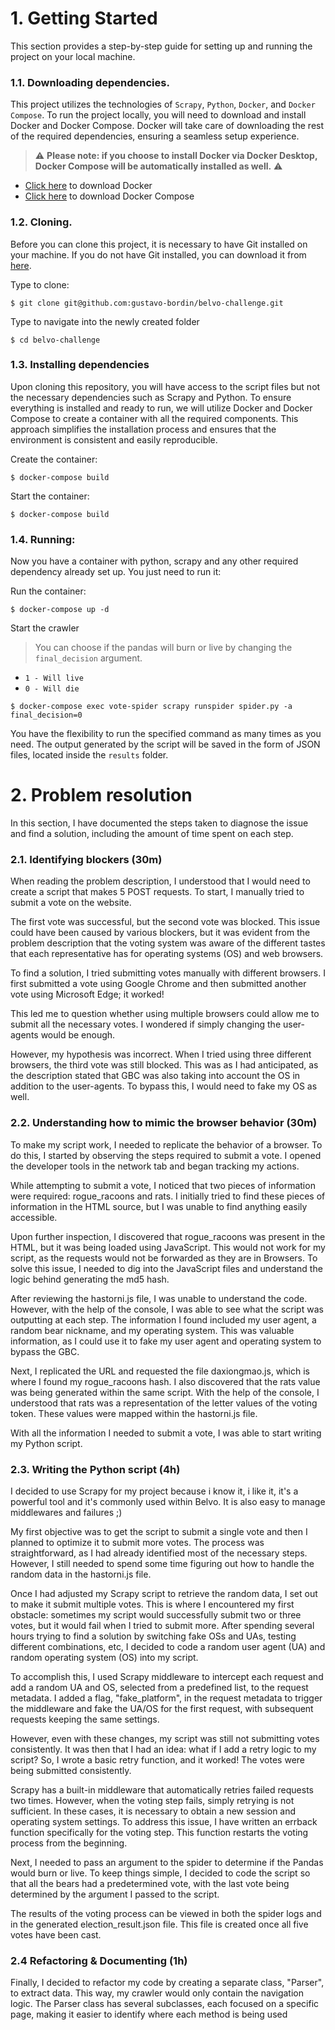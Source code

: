 # 1. Getting Started

This section provides a step-by-step guide for setting up and running the project on your local machine.

### 1.1. Downloading dependencies.

This project utilizes the technologies of `Scrapy`, `Python`, `Docker`, and `Docker Compose`. To run the project locally, you will need to download and install Docker and Docker Compose. Docker will take care of downloading the rest of the required dependencies, ensuring a seamless setup experience.

> ⚠️ **Please note: if you choose to install Docker via Docker Desktop, Docker Compose will be automatically installed as well.** ⚠️

- [Click here](https://www.docker.com/products/docker-desktop/) to download Docker
- [Click here](https://docs.docker.com/compose/install/) to download Docker Compose

### 1.2. Cloning.

Before you can clone this project, it is necessary to have Git installed on your machine. If you do not have Git installed, you can download it from [here](https://git-scm.com/downloads).

Type to clone:

```
$ git clone git@github.com:gustavo-bordin/belvo-challenge.git
```

Type to navigate into the newly created folder

```
$ cd belvo-challenge
```

### 1.3. Installing dependencies

Upon cloning this repository, you will have access to the script files but not the necessary dependencies such as Scrapy and Python. To ensure everything is installed and ready to run, we will utilize Docker and Docker Compose to create a container with all the required components. This approach simplifies the installation process and ensures that the environment is consistent and easily reproducible.

Create the container:

```
$ docker-compose build
```

Start the container:

```
$ docker-compose build
```

### 1.4. Running:

Now you have a container with python, scrapy and any other required dependency already set up. You just need to run it:

Run the container:

```
$ docker-compose up -d
```

Start the crawler

> You can choose if the pandas will burn or live by changing the `final_decision` argument.
- `1 - Will live` 
- `0 - Will die`

```
$ docker-compose exec vote-spider scrapy runspider spider.py -a final_decision=0
```

You have the flexibility to run the specified command as many times as you need. The output generated by the script will be saved in the form of JSON files, located inside the `results` folder.

# 2. Problem resolution

In this section, I have documented the steps taken to diagnose the issue and find a solution, including the amount of time spent on each step.

### 2.1. Identifying blockers (30m)

When reading the problem description, I understood that I would need to create a script that makes 5 POST requests. To start, I manually tried to submit a vote on the website.

The first vote was successful, but the second vote was blocked. This issue could have been caused by various blockers, but it was evident from the problem description that the voting system was aware of the different tastes that each representative has for operating systems (OS) and web browsers.

To find a solution, I tried submitting votes manually with different browsers. I first submitted a vote using Google Chrome and then submitted another vote using Microsoft Edge; it worked!

This led me to question whether using multiple browsers could allow me to submit all the necessary votes. I wondered if simply changing the user-agents would be enough.

However, my hypothesis was incorrect. When I tried using three different browsers, the third vote was still blocked. This was as I had anticipated, as the description stated that GBC was also taking into account the OS in addition to the user-agents. To bypass this, I would need to fake my OS as well.

### 2.2. Understanding how to mimic the browser behavior (30m)

To make my script work, I needed to replicate the behavior of a browser. To do this, I started by observing the steps required to submit a vote. I opened the developer tools in the network tab and began tracking my actions.

While attempting to submit a vote, I noticed that two pieces of information were required: rogue_racoons and rats. I initially tried to find these pieces of information in the HTML source, but I was unable to find anything easily accessible.

Upon further inspection, I discovered that rogue_racoons was present in the HTML, but it was being loaded using JavaScript. This would not work for my script, as the requests would not be forwarded as they are in Browsers. To solve this issue, I needed to dig into the JavaScript files and understand the logic behind generating the md5 hash.

After reviewing the hastorni.js file, I was unable to understand the code. However, with the help of the console, I was able to see what the script was outputting at each step. The information I found included my user agent, a random bear nickname, and my operating system. This was valuable information, as I could use it to fake my user agent and operating system to bypass the GBC.

Next, I replicated the URL and requested the file daxiongmao.js, which is where I found my rogue_racoons hash. I also discovered that the rats value was being generated within the same script. With the help of the console, I understood that rats was a representation of the letter values of the voting token. These values were mapped within the hastorni.js file.

With all the information I needed to submit a vote, I was able to start writing my Python script.

### 2.3. Writing the Python script (4h)

I decided to use Scrapy for my project because i know it, i like it, it's a powerful tool and it's commonly used within Belvo. It is also easy to manage middlewares and failures ;)

My first objective was to get the script to submit a single vote and then I planned to optimize it to submit more votes. The process was straightforward, as I had already identified most of the necessary steps. However, I still needed to spend some time figuring out how to handle the random data in the hastorni.js file.

Once I had adjusted my Scrapy script to retrieve the random data, I set out to make it submit multiple votes. This is where I encountered my first obstacle: sometimes my script would successfully submit two or three votes, but it would fail when I tried to submit more. After spending several hours trying to find a solution by switching fake OSs and UAs, testing different combinations, etc, I decided to code a random user agent (UA) and random operating system (OS) into my script.

To accomplish this, I used Scrapy middleware to intercept each request and add a random UA and OS, selected from a predefined list, to the request metadata. I added a flag, "fake_platform", in the request metadata to trigger the middleware and fake the UA/OS for the first request, with subsequent requests keeping the same settings.

However, even with these changes, my script was still not submitting votes consistently. It was then that I had an idea: what if I add a retry logic to my script? So, I wrote a basic retry function, and it worked! The votes were being submitted consistently.

Scrapy has a built-in middleware that automatically retries failed requests two times. However, when the voting step fails, simply retrying is not sufficient. In these cases, it is necessary to obtain a new session and operating system settings. To address this issue, I have written an errback function specifically for the voting step. This function restarts the voting process from the beginning.

Next, I needed to pass an argument to the spider to determine if the Pandas would burn or live. To keep things simple, I decided to code the script so that all the bears had a predetermined vote, with the last vote being determined by the argument I passed to the script.

The results of the voting process can be viewed in both the spider logs and in the generated election_result.json file. This file is created once all five votes have been cast.

### 2.4 Refactoring & Documenting (1h)

Finally, I decided to refactor my code by creating a separate class, "Parser", to extract data. This way, my crawler would only contain the navigation logic. The Parser class has several subclasses, each focused on a specific page, making it easier to identify where each method is being used
